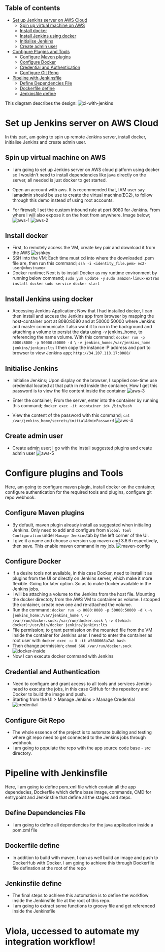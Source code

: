 
## Table of contents

<!-- TOC -->
* [Set up Jenkins server on AWS Cloud](#set-up-jenkins-server-on-aws-cloud)
  * [Spin up virtual machine on AWS](#spin-up-virtual-machine-on-aws)
  * [Install docker](#install-docker)
  * [Install Jenkins using docker](#install-jenkins-using-docker)
  * [Initialise Jenkins](#initialise-jenkins)
  * [Create admin user](#create-admin-user)
* [Configure Plugins and Tools](#configure-plugins-and-tools)
  * [Configure Maven plugins](#configure-maven-plugins)
  * [Configure Docker](#configure-docker)
  * [Credential and Authentication](#credential-authentication)
  * [Configure Git Repo](#configure-git-repo)
* [Pipeline with Jenkinsfile](#pipeline-with-jenkinsfile)
  * [Define Dependencies File](#jenkinsfile-defined)
  * [Dockerfile define](#jenkinsfile-defined)
  * [Jenkinsfile define](#jenkinsfile-defined)
<!-- TOC -->

This diagram describes the design:
![ci-with-jenkins](assets/ci-with-jenkins.svg)

# Set up Jenkins server on AWS Cloud
In this part, am going to spin up remote Jenkins server, install docker, initialise Jenkins and create admin user.

## Spin up virtual machine on AWS
- I am going to set up Jenkins server on AWS cloud platform using docker so I wouldn't need to install dependencies like java directly on the server, all needed is just docker to get started.

- Open an account with aws. It is recommended that, IAM user say iamadmin should be use to create the virtual machine(EC2), to follow through this demo instead of using root accounts.

- For firewall; I set the custom inbound rule at port 8080 for Jenkins. From where I will also expose it on the host from anywhere. Image below;
![aws-1](assets/aws-1.png)
![aws-2](assets/aws-2.png)

## Install docker
- First, to remotely access the VM, create key pair and download it from the AWS
![sshkey](assets/sshkey.png)
- SSH into the VM; Each time must cd into where the downloaded .pem file are, then run this command; ```ssh -i <identity_file.pem> ec2-user@<hostname>```
- Docker runtime; Next is to install Docker as my runtime environment by running below command;
    ```sudo yum update -y```
    ```sudo amazon-linux-extras install docker```
    ```sudo service docker start```

## Install Jenkins using docker
- Accessing Jenkins Application; Now that I had installed docker, I can then install and access the Jenkins app from browser by mapping the host-container port at 8080:8080 and at 50000:50000 where Jenkins and master communicate. I also want it to run in the background and attaching a volume to persist the data using -v jenkins_home, to referencing the name volume. With this command; 
    ``docker run -p 8080:8080 -p 50000:50000 -d \``
    `-v jenkins_home:/var/jenkins_home jenkins/jenkins:lts`
I then copy the instance IP address and port to browser to view Jenkins app; ```http://34.207.110.17:8080/```

## Initialise Jenkins
- Initialise Jenkins; Upon display on the browser, I supplied one-time use credential located at that path in red inside the container. How I get this password is to view the file content inside the container 
![aws-3](assets/aws-3.png)

- Enter the container; From the server, enter into the container by running this command;
    ```docker exec -it <container id> /bin/bash```
- View the content of the password with this command;
    ```cat /var/jenkins_home/secrets/initialAdminPassword```
![aws-4](assets/aws-4.png)

## Create admin user
- Create admin user; I go with the Install suggested plugins and create admin user
![aws-5](assets/aws-5.png)

# Configure plugins and Tools
Here, am going to configure maven plugin, install docker on the container, configure authentication for the required tools and plugins, configure git repo webhook.

## Configure Maven plugins
- By default, maven plugin already install as suggested when initialing Jenkins. Only need to add and configure from  `Global Tool Configuration` under ``Manage Jenkins``tab by the left corner of the UI.
- I give it a name and choose a version say maven and 3.8.6 respectively, then save. This enable maven command in my job.
![maven-config](assets/maven-config.png)

## Configure Docker
- If a desire tools not available, in this case Docker, need to install it as plugins from the UI or directly on Jenkins server, which make it more flexible. Going for later option. So as to make Docker available in the Jenkins jobs.
- I will be attaching a volume to the Jenkins from the host file. Mounting the docker directoty from the AWS VM to container as volume. I stopped the container, create new one and re-attached the volume.
- Run the command; 
```docker run -p 8080:8080 -p 50000:50000 -d \```
```-v jenkins_home:/var/jenkins_home \```
```-v /var/run/docker.sock:/var/run/docker.sock \```
```-v $(which docker):/usr/bin/docker jenkins/jenkins:lts```
- File permission; to grant permission on the mounted file from the VM inside the container for Jenkins user. I need to enter the container as root user with ``docker exec -u 0 -it a5608668a7a8 bash``
- Then change permission; ``chmod 666 /var/run/docker.sock``
![docker-inside](assets/docker-inside.png)
- Now I can execute docker command with Jenkins

## Credential and Authentication
- Need to configure and grant access to all tools and services Jenkins need to execute the jobs, in this case GitHub for the repository and Docker to build the image and push.
- Starting from the UI > Manage Jenkins > Manage Credential
![credential](assets/credential.png)

## Configure Git Repo
- The whole essence of the project is to automate building and testing where git repo need to get connected to the Jenkins jobs through webhook. 
- I am going to populate the repo with the app source code base - src directory.

# Pipeline with Jenkinsfile
Here, I am going to define pom.xml file which contain all the app dependecies, Dockerfile which define base image, commands, CMD for entrypoint and Jenkinsfile that define all the stages and steps.
## Define Dependencies File
- I am going to define all dependencies for the java application inside a pom.xml file

## Dockerfile define
- In addition to build with maven, I can as well build an image and push to DockerHub with Docker. I am going to achieve this through Dockerfile file defination at the root of the repo

## Jenkinsfile define
- The final steps to achieve this automation is to define the workflow inside the Jenkinsfile file at the root of this repo.
- I am going to extract some functions to groovy file and get referenced inside the Jenkinsfile


# Viola, uccessed to automate my integration workflow!